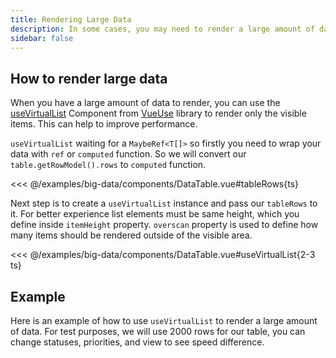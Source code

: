 ```yaml
---
title: Rendering Large Data
description: In some cases, you may need to render a large amount of data. This can be done using the useVirtualList Component from VueUse library to render only the visible items. This can help to improve performance.
sidebar: false
---
```


## How to render large data

When you have a large amount of data to render, you can use the [useVirtualList](https://vueuse.org/core/useVirtualList/#usevirtuallist) Component from [VueUse](https://vueuse.org/) library to render only the visible items. This can help to improve performance.

`useVirtualList` waiting for a `MaybeRef<T[]>` so firstly you need to wrap your data with `ref` or `computed` function. So we will convert our `table.getRowModel().rows` to `computed` function.

<<< @/examples/big-data/components/DataTable.vue#tableRows{ts}

Next step is to create a `useVirtualList` instance and pass our `tableRows` to it. For better experience list elements must be same height, which you define inside `itemHeight` property. `overscan` property is used to define how many items should be rendered outside of the visible area.

<<< @/examples/big-data/components/DataTable.vue#useVirtualList{2-3 ts}

## Example

Here is an example of how to use `useVirtualList` to render a large amount of data. For test purposes, we will use 2000 rows for our table, you can change statuses, priorities, and view to see speed difference.

<script setup>
import BigDataExample from "@/examples/big-data/Example.vue"
</script>

<Suspense>
    <BigDataExample />
</Suspense>
